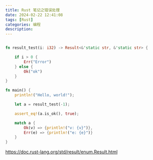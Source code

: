 ```yaml
---
title: Rust 笔记之错误处理
date: 2024-02-22 12:41:08
tags: [Rust]
categories: 编程
description:
---
```


```rust

fn result_test(i: i32) -> Result<&'static str, &'static str> {

    if i > 0 {
        Err("Error")
    } else {
        Ok("ok")
    }
}

fn main() {
    println!("Hello, world!");

    let a = result_test(-1);

    assert_eq!(a.is_ok(), true);

    match a {
        Ok(v) => {println!("v: {v}")},
        Err(e) => {println!("e: {e}")}
    }
}
```

https://doc.rust-lang.org/std/result/enum.Result.html
